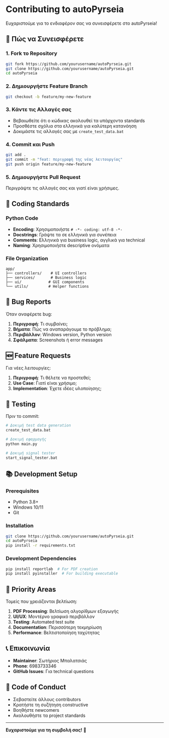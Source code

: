 # Contributing to autoPyrseia

Ευχαριστούμε για το ενδιαφέρον σας να συνεισφέρετε στο autoPyrseia!

## 🚀 Πώς να Συνεισφέρετε

### 1. Fork το Repository
```bash
git fork https://github.com/yourusername/autoPyrseia.git
git clone https://github.com/yourusername/autoPyrseia.git
cd autoPyrseia
```

### 2. Δημιουργήστε Feature Branch
```bash
git checkout -b feature/my-new-feature
```

### 3. Κάντε τις Αλλαγές σας
- Βεβαιωθείτε ότι ο κώδικας ακολουθεί τα υπάρχοντα standards
- Προσθέστε σχόλια στα ελληνικά για καλύτερη κατανόηση
- Δοκιμάστε τις αλλαγές σας με `create_test_data.bat`

### 4. Commit και Push
```bash
git add .
git commit -m "feat: περιγραφή της νέας λειτουργίας"
git push origin feature/my-new-feature
```

### 5. Δημιουργήστε Pull Request
Περιγράψτε τις αλλαγές σας και γιατί είναι χρήσιμες.

## 📝 Coding Standards

### Python Code
- **Encoding**: Χρησιμοποιήστε `# -*- coding: utf-8 -*-`
- **Docstrings**: Γράψτε τα σε ελληνικά για συνέπεια
- **Comments**: Ελληνικά για business logic, αγγλικά για technical
- **Naming**: Χρησιμοποιήστε descriptive ονόματα

### File Organization
```
app/
├── controllers/    # UI controllers
├── services/       # Business logic
├── ui/            # GUI components
└── utils/         # Helper functions
```

## 🐛 Bug Reports

Όταν αναφέρετε bug:
1. **Περιγραφή**: Τι συμβαίνει;
2. **Βήματα**: Πώς να αναπαράγουμε το πρόβλημα;
3. **Περιβάλλον**: Windows version, Python version
4. **Σφάλματα**: Screenshots ή error messages

## 🆕 Feature Requests

Για νέες λειτουργίες:
1. **Περιγραφή**: Τι θέλετε να προστεθεί;
2. **Use Case**: Γιατί είναι χρήσιμο;
3. **Implementation**: Έχετε ιδέες υλοποίησης;

## 🧪 Testing

Πριν το commit:
```bash
# Δοκιμή test data generation
create_test_data.bat

# Δοκιμή εφαρμογής
python main.py

# Δοκιμή signal tester
start_signal_tester.bat
```

## 📚 Development Setup

### Prerequisites
- Python 3.8+
- Windows 10/11
- Git

### Installation
```bash
git clone https://github.com/yourusername/autoPyrseia.git
cd autoPyrseia
pip install -r requirements.txt
```

### Development Dependencies
```bash
pip install reportlab  # For PDF creation
pip install pyinstaller  # For building executable
```

## 🎯 Priority Areas

Τομείς που χρειάζονται βελτίωση:
1. **PDF Processing**: Βελτίωση αλγορίθμων εξαγωγής
2. **UI/UX**: Μοντέρνο γραφικό περιβάλλον
3. **Testing**: Automated test suite
4. **Documentation**: Περισσότερη τεκμηρίωση
5. **Performance**: Βελτιστοποίηση ταχύτητας

## 📞 Επικοινωνία

- **Maintainer**: Σωτήριος Μπαλατσιάς
- **Phone**: 6983733346
- **GitHub Issues**: Για technical questions

## 📄 Code of Conduct

- Σεβαστείτε άλλους contributors
- Κρατήστε τη συζήτηση constructive
- Βοηθήστε newcomers
- Ακολουθήστε τα project standards

---

**Ευχαριστούμε για τη συμβολή σας!** 🙏
